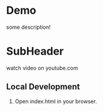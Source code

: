 # Demo

some description!

# SubHeader
watch video on youtube.com

## Local Development

1. Open index.html in your browser.